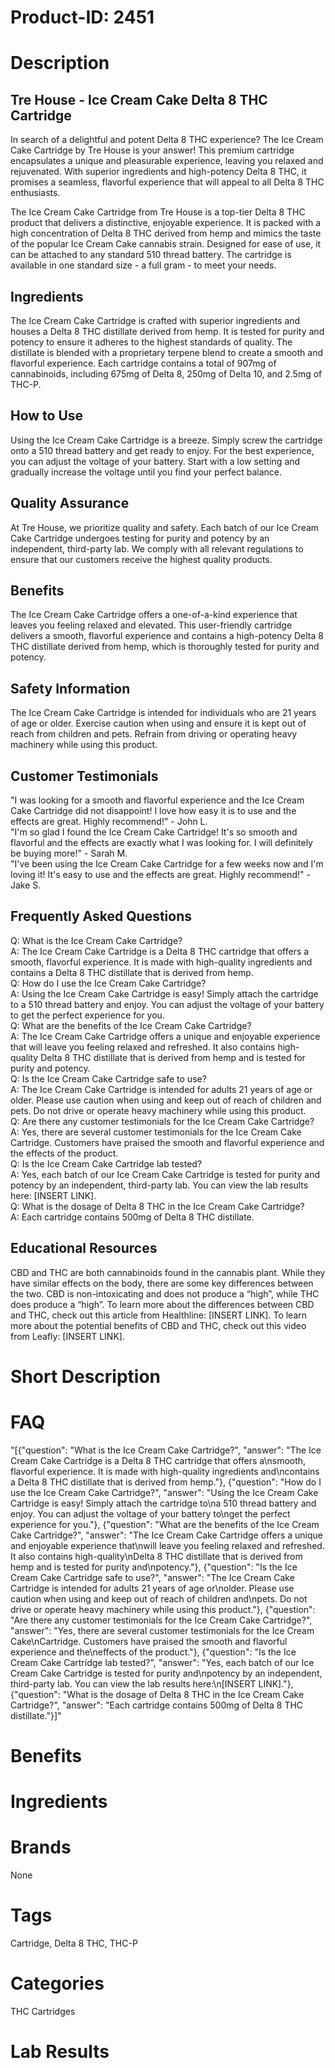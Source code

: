 # Product-ID: 2451

# Description

<div class="flex flex-grow flex-col gap-3">
<div class="min-h-[20px] flex flex-col items-start gap-4 whitespace-pre-wrap break-words">
<div class="markdown prose w-full break-words dark:prose-invert dark">
<h2>Tre House - Ice Cream Cake Delta 8 THC Cartridge</h2>
<p>In search of a delightful and potent Delta 8 THC experience? The Ice Cream Cake Cartridge by Tre House is your answer! This premium cartridge encapsulates a unique and pleasurable experience, leaving you relaxed and rejuvenated. With superior ingredients and high-potency Delta 8 THC, it promises a seamless, flavorful experience that will appeal to all Delta 8 THC enthusiasts.</p>
<p>The Ice Cream Cake Cartridge from Tre House is a top-tier Delta 8 THC product that delivers a distinctive, enjoyable experience. It is packed with a high concentration of Delta 8 THC derived from hemp and mimics the taste of the popular Ice Cream Cake cannabis strain. Designed for ease of use, it can be attached to any standard 510 thread battery. The cartridge is available in one standard size - a full gram - to meet your needs.</p>
<h2>Ingredients</h2>
<p>The Ice Cream Cake Cartridge is crafted with superior ingredients and houses a Delta 8 THC distillate derived from hemp. It is tested for purity and potency to ensure it adheres to the highest standards of quality. The distillate is blended with a proprietary terpene blend to create a smooth and flavorful experience. Each cartridge contains a total of 907mg of cannabinoids, including 675mg of Delta 8, 250mg of Delta 10, and 2.5mg of THC-P.</p>
<h2>How to Use</h2>
<p>Using the Ice Cream Cake Cartridge is a breeze. Simply screw the cartridge onto a 510 thread battery and get ready to enjoy. For the best experience, you can adjust the voltage of your battery. Start with a low setting and gradually increase the voltage until you find your perfect balance.</p>
<h2>Quality Assurance</h2>
<p>At Tre House, we prioritize quality and safety. Each batch of our Ice Cream Cake Cartridge undergoes testing for purity and potency by an independent, third-party lab. We comply with all relevant regulations to ensure that our customers receive the highest quality products.</p>
<h2>Benefits</h2>
<p>The Ice Cream Cake Cartridge offers a one-of-a-kind experience that leaves you feeling relaxed and elevated. This user-friendly cartridge delivers a smooth, flavorful experience and contains a high-potency Delta 8 THC distillate derived from hemp, which is thoroughly tested for purity and potency.</p>
<h2>Safety Information</h2>
<p>The Ice Cream Cake Cartridge is intended for individuals who are 21 years of age or older. Exercise caution when using and ensure it is kept out of reach from children and pets. Refrain from driving or operating heavy machinery while using this product.</p>
</div>
</div>
</div>
<h2>Customer Testimonials</h2>
<p>"I was looking for a smooth and flavorful experience and the Ice Cream Cake Cartridge did not disappoint! I love how easy it is to use and the effects are great. Highly recommend!" - John L.<br />
"I'm so glad I found the Ice Cream Cake Cartridge! It's so smooth and flavorful and the effects are exactly what I was looking for. I will definitely be buying more!" - Sarah M.<br />
"I've been using the Ice Cream Cake Cartridge for a few weeks now and I'm loving it! It's easy to use and the effects are great. Highly recommend!" - Jake S.</p>
<h2>Frequently Asked Questions</h2>
<p>Q: What is the Ice Cream Cake Cartridge?<br />
A: The Ice Cream Cake Cartridge is a Delta 8 THC cartridge that offers a smooth, flavorful experience. It is made with high-quality ingredients and contains a Delta 8 THC distillate that is derived from hemp.<br />
Q: How do I use the Ice Cream Cake Cartridge?<br />
A: Using the Ice Cream Cake Cartridge is easy! Simply attach the cartridge to a 510 thread battery and enjoy. You can adjust the voltage of your battery to get the perfect experience for you.<br />
Q: What are the benefits of the Ice Cream Cake Cartridge?<br />
A: The Ice Cream Cake Cartridge offers a unique and enjoyable experience that will leave you feeling relaxed and refreshed. It also contains high-quality Delta 8 THC distillate that is derived from hemp and is tested for purity and potency.<br />
Q: Is the Ice Cream Cake Cartridge safe to use?<br />
A: The Ice Cream Cake Cartridge is intended for adults 21 years of age or older. Please use caution when using and keep out of reach of children and pets. Do not drive or operate heavy machinery while using this product.<br />
Q: Are there any customer testimonials for the Ice Cream Cake Cartridge?<br />
A: Yes, there are several customer testimonials for the Ice Cream Cake Cartridge. Customers have praised the smooth and flavorful experience and the effects of the product.<br />
Q: Is the Ice Cream Cake Cartridge lab tested?<br />
A: Yes, each batch of our Ice Cream Cake Cartridge is tested for purity and potency by an independent, third-party lab. You can view the lab results here: [INSERT LINK].<br />
Q: What is the dosage of Delta 8 THC in the Ice Cream Cake Cartridge?<br />
A: Each cartridge contains 500mg of Delta 8 THC distillate.</p>
<h2>Educational Resources</h2>
<p>CBD and THC are both cannabinoids found in the cannabis plant. While they have similar effects on the body, there are some key differences between the two. CBD is non-intoxicating and does not produce a “high”, while THC does produce a “high”. To learn more about the differences between CBD and THC, check out this article from Healthline: [INSERT LINK]. To learn more about the potential benefits of CBD and THC, check out this video from Leafly: [INSERT LINK].</p>


# Short Description



# FAQ
"[{\"question\": \"What is the Ice Cream Cake Cartridge?\", \"answer\": \"The Ice Cream Cake Cartridge is a Delta 8 THC cartridge that offers a\\nsmooth, flavorful experience. It is made with high-quality ingredients and\\ncontains a Delta 8 THC distillate that is derived from hemp.\"}, {\"question\": \"How do I use the Ice Cream Cake Cartridge?\", \"answer\": \"Using the Ice Cream Cake Cartridge is easy! Simply attach the cartridge to\\na 510 thread battery and enjoy. You can adjust the voltage of your battery to\\nget the perfect experience for you.\"}, {\"question\": \"What are the benefits of the Ice Cream Cake Cartridge?\", \"answer\": \"The Ice Cream Cake Cartridge offers a unique and enjoyable experience that\\nwill leave you feeling relaxed and refreshed. It also contains high-quality\\nDelta 8 THC distillate that is derived from hemp and is tested for purity and\\npotency.\"}, {\"question\": \"Is the Ice Cream Cake Cartridge safe to use?\", \"answer\": \"The Ice Cream Cake Cartridge is intended for adults 21 years of age or\\nolder. Please use caution when using and keep out of reach of children and\\npets. Do not drive or operate heavy machinery while using this product.\"}, {\"question\": \"Are there any customer testimonials for the Ice Cream Cake Cartridge?\", \"answer\": \"Yes, there are several customer testimonials for the Ice Cream Cake\\nCartridge. Customers have praised the smooth and flavorful experience and the\\neffects of the product.\"}, {\"question\": \"Is the Ice Cream Cake Cartridge lab tested?\", \"answer\": \"Yes, each batch of our Ice Cream Cake Cartridge is tested for purity and\\npotency by an independent, third-party lab. You can view the lab results here:\\n[INSERT LINK].\"}, {\"question\": \"What is the dosage of Delta 8 THC in the Ice Cream Cake Cartridge?\", \"answer\": \"Each cartridge contains 500mg of Delta 8 THC distillate.\"}]"

# Benefits



# Ingredients



# Brands

None

# Tags

Cartridge, Delta 8 THC, THC-P

# Categories

THC Cartridges

# Lab Results
